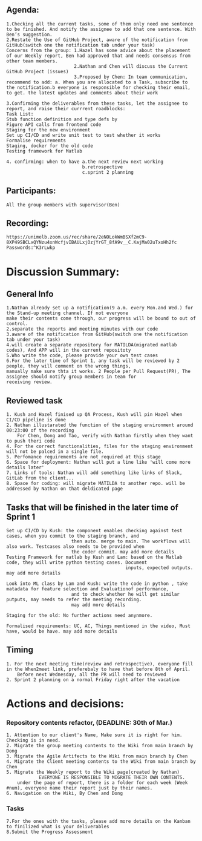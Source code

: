 ## Agenda:
    1.Checking all the current tasks, some of them only need one sentence to be finished. And notify the assignee to add that one sentence. With Ben’s suggestion.
    2.Restate the Use of GitHub Project, aware of the notification from GitHub(switch one the notification tab under your task)
    Concerns from the group: 1.Hazel has some advice about the placement of our Weekly report, Ben had approved that and needs consensus from other team members.
                             2.Nathan and Chen will discuss the Current GitHub Project (issues)
                             3.Proposed by Chen: In team communication, recommend to add: a. When you are allocated to a Task, subscribe to the notification.b everyone is responsible for checking their email, to get. the latest updates and comments about their work

    3.Confirming the deliverables from these tasks, let the assignee to report, and raise their currrent roadblocks:
    Task List:
    Stub function definition and type defs by 
    Figure API calls from frontend code
    Staging for the new environment
    Set up CI/CD and write unit test to test whether it works
    Formalise requirements
    Staging, docker for the old code
    Testing framework for Matlab
    
    4. confirming: when to have a.the next review next working
                                b.retrospective 
                                c.sprint 2 planning

## Participants:
    All the group members with supervisor(Ben)

## Recording:
    https://unimelb.zoom.us/rec/share/2eNOLokWmBSXf2mC9-8XP49SBCLxQYNzu4xnWcfjvIBAULxjOzjYrGT_8fA9v__C.KajMa02uTxoHh2fc
    Passwords:^K3rLwkp

# Discussion Summary:

## General Info
    1.Nathan already set up a notification(9 a.m. every Mon.and Wed.) for the Stand-up meeting channel. If not everyone
    make their contents come through, our progress will be bound to out of control.
    2.separate the reports and meeting minutes with our code
    3.aware of the notification from GitHub(switch one the notification tab under your task)
    4.will create a separate repository for MATILDA(migrated matlab codes), And APP will in the current repositoty
    5.Who write the code, please provide your own test cases
    6.For the later time of Sprint 1, any task will be reviewed by 2 people, they will comment on the wrong things,
    manually make sure thta it works. 2 People per Pull Request(PR), The assignee should notify group members in team for 
    receiving review.

## Reviewed task
    1. Kush and Hazel finised up QA Process, Kush will pin Hazel when CI/CD pipeline is done
    2. Nathan illustarated the function of the staging environment around 00:23:00 of the recording
        For Chen, Dong and Tao, verify with Nathan firstly when they want to push theri code
    4. For the correct functionalities, files for the staging environment will not be palced in a single file.
    5. Perfomance requirements are not required at this stage
    6. Space for deployment: Nathan will put a line like 'will come more details later'
    7. Links of tools: Nathan will add something like links of Slack, GitLab from the client...
    8. Space for coding: will migrate MATILDA to another repo. will be addressed by Nathan on that deldicated page

## Tasks that will be finished in the later time of Sprint 1
    Set up CI/CD by Kush: the component enables checking against test cases, when you commit to the staging branch, and  
                            then auto. merge to main. The workflows will also work. Testcases also needs to be provided when
                            the coder commit. may add more details
    Testing Framework for matlab by Kush and Lam: based on the Matlab code, they will write python testing cases. Document
                                                inputs, expected outputs. may add more details
    
    Look into ML class by Lam and Kush: write the code in python , take matadata for feature selection and Evaluationof performance,
                            and to check whether he will get similar putputs, may needs to refer the meeting recording.
                            may add more details

    Staging for the old: No further actions need anynmore.

    Formalised requirements: UC, AC, Things mentioned in the video, Must have, would be have. may add more details
    

## Timing
    1. For the next meeting time(review and retrospective), everyone fill in the When2meet link, preferebaly to have that before 8th of April.
        Before next Wednesday, all the PR will need to reviewed
    2. Sprint 2 planning on a normal Friday right after the vacation

# Actions and decisions:


### Repository contents refactor, (DEADLINE: 30th of Mar.)
    1. Attention to our client's Name, Make sure it is right for him. Checking is in need.
    2. Migrate the group meeting contents to the Wiki from main branch by Dong
    3. Migrate the Agile Artifects to the Wiki from main branch by Chen
    4. Migrate the Client meeting contents to the Wiki from main branch by Chen
    5. Migrate the Weekly report to the Wiki page(created by Nathan)
                EVERYONE IS RESPONSIBLE TO MIGRATE THEIR OWN CONTENTS.
        under the page of report, there is a folder for each week (Week #num), everyone name their report just by their names.
    6. Navigation on the Wiki, By Chen and Dong
### Tasks
    7.For the ones with the tasks, please add more details on the Kanban to finilized what is your deliverables
    8.Submit the Progress Assessment
    

